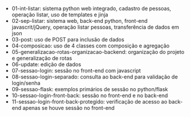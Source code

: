 * 01-int-listar: sistema python web integrado, cadastro de pessoas, operação listar, uso de templates e jinja
* 02-sep-listar: sistema web, back-end python, front-end javascrit/jQuery, operação listar pessoas, transferência de dados em json
* 03-post: uso de POST para inclusão de dados
* 04-composicao: uso de 4 classes com composição e agregação
* 05-generalizacao-rotas-organizacao-backend: organização do projeto e generalização de rotas
* 06-update: edição de dados
* 07-sessao-login: sessão no front-end com javascript
* 08-sessao-login-separado: consulta ao back-end para validação de login/senha
* 09-sessao-flask: exemplos primários de sessão no python/flask
* 10-sessao-login-front-back: sessão no front-end e no back-end
* 11-sessao-login-front-back-protegido: verificação de acesso ao back-end apenas se houve sessão no front-end
